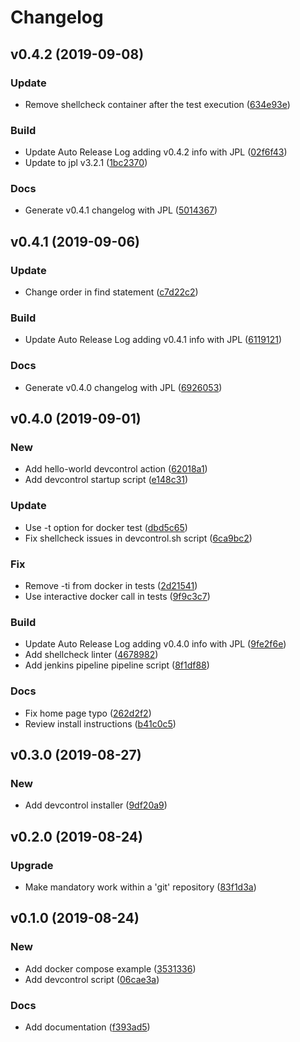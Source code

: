 # Changelog

## v0.4.2 (2019-09-08)

### Update

* Remove shellcheck container after the test execution ([634e93e](https://github.com/teecke/devcontrol/commit/634e93e))

### Build

* Update Auto Release Log adding v0.4.2 info with JPL ([02f6f43](https://github.com/teecke/devcontrol/commit/02f6f43))
* Update to jpl v3.2.1 ([1bc2370](https://github.com/teecke/devcontrol/commit/1bc2370))

### Docs

* Generate v0.4.1 changelog with JPL ([5014367](https://github.com/teecke/devcontrol/commit/5014367))

## v0.4.1 (2019-09-06)

### Update

* Change order in find statement ([c7d22c2](https://github.com/teecke/devcontrol/commit/c7d22c2))

### Build

* Update Auto Release Log adding v0.4.1 info with JPL ([6119121](https://github.com/teecke/devcontrol/commit/6119121))

### Docs

* Generate v0.4.0 changelog with JPL ([6926053](https://github.com/teecke/devcontrol/commit/6926053))

## v0.4.0 (2019-09-01)

### New

* Add hello-world devcontrol action ([62018a1](https://github.com/teecke/devcontrol/commit/62018a1))
* Add devcontrol startup script ([e148c31](https://github.com/teecke/devcontrol/commit/e148c31))

### Update

* Use -t option for docker test ([dbd5c65](https://github.com/teecke/devcontrol/commit/dbd5c65))
* Fix shellcheck issues in devcontrol.sh script ([6ca9bc2](https://github.com/teecke/devcontrol/commit/6ca9bc2))

### Fix

* Remove -ti from docker in tests ([2d21541](https://github.com/teecke/devcontrol/commit/2d21541))
* Use interactive docker call in tests ([9f9c3c7](https://github.com/teecke/devcontrol/commit/9f9c3c7))

### Build

* Update Auto Release Log adding v0.4.0 info with JPL ([9fe2f6e](https://github.com/teecke/devcontrol/commit/9fe2f6e))
* Add shellcheck linter ([4678982](https://github.com/teecke/devcontrol/commit/4678982))
* Add jenkins pipeline pipeline script ([8f1df88](https://github.com/teecke/devcontrol/commit/8f1df88))

### Docs

* Fix home page typo ([262d2f2](https://github.com/teecke/devcontrol/commit/262d2f2))
* Review install instructions ([b41c0c5](https://github.com/teecke/devcontrol/commit/b41c0c5))

## v0.3.0 (2019-08-27)

### New

* Add devcontrol installer ([9df20a9](https://github.com/teecke/devcontrol/commit/9df20a9))

## v0.2.0 (2019-08-24)

### Upgrade

* Make mandatory work within a 'git' repository ([83f1d3a](https://github.com/teecke/devcontrol/commit/83f1d3a))

## v0.1.0 (2019-08-24)

### New

* Add docker compose example ([3531336](https://github.com/teecke/devcontrol/commit/3531336))
* Add devcontrol script ([06cae3a](https://github.com/teecke/devcontrol/commit/06cae3a))

### Docs

* Add documentation ([f393ad5](https://github.com/teecke/devcontrol/commit/f393ad5))

